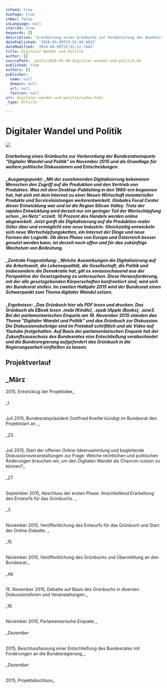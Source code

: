 ```yaml
---
inFeed: true
hasPage: true
inNav: false
inLanguage: null
starred: true
keywords: []
description: 'Erarbeitung eines Grünbuchs zur Vorbereitung der Bundesratsenquete "Digitaler Wandel und Politik" im November 2015 und als Grundlage für weitere politische Diskussionen und Entscheidungen.'
datePublished: '2016-04-09T23:52:44.482Z'
dateModified: '2016-04-09T23:52:12.744Z'
title: Digitaler Wandel und Politik
author: []
sourcePath: _posts/2016-04-09-digitaler-wandel-und-politik.md
published: true
authors: []
publisher:
  name: null
  domain: null
  url: null
  favicon: null
url: digitaler-wandel-und-politik/index.html
_type: Article

---
```

# Digitaler Wandel und Politik
![](https://imgflo.herokuapp.com/graph/vahj1ThiexotieMo/5fcbf968fe7de456c8594cce98c96ba9/passthrough.jpg?height=600&input=https%3A%2F%2Fthe-grid-user-content.s3-us-west-2.amazonaws.com%2F0c1b4cbf-d226-4239-9088-06701d128f63.jpg)

##### Erarbeitung eines Grünbuchs zur Vorbereitung der Bundesratsenquete "Digitaler Wandel und Politik" im November 2015 und als Grundlage für weitere politische Diskussionen und Entscheidungen.

##### _Ausgangspunkt: _Mit der zunehmenden Digitalisierung bekommen Menschen den Zugriff auf die Produktion und den Vertrieb von Produkten. Was mit dem Desktop‐Publishing in den 1980‐ern begonnen hat, hat sich mit dem Internet zu einer Neuen Wirtschaft immaterieller Produkte und Serviceleistungen weiterentwickelt. Globales Focal Center dieser Entwicklung war und ist die Region Silicon Valley. Trotz der rapiden Entwicklung wird derzeit nur ein geringer Teil der Wertschöpfung schon „im Netz" erzielt. 10 Prozent des Handels werden online abgewickelt. Jetzt greift die Digitalisierung auf die Produktion realer Güter über und ermöglicht eine neue Industrie. Gleichzeitig entwickeln sich neue Wertschöpfungsketten, ein Internet der Dinge und neue Formen der Logistik. Ob diese Phase von Europa und Österreich besser genutzt werden kann, ist derzeit noch offen und für das zukünftige Wachstum von Bedeutung. 

##### _Zentrale Fragestellung: _Welche Auswirkungen die Digitalisierung auf die Arbeitswelt, die Lebensqualität, die Gesellschaft, die Politik und insbesondere die Demokratie hat, gilt es vorausschauend aus der Perspektive der Gesetzgebung zu untersuchen. Diese Herausforderung, mit der alle gesetzgebenden Körperschaften konfrontiert sind, wird sich der Bundesrat stellen. Im zweiten Halbjahr 2015 wird der Bundesrat einen Schwerpunkt zum Thema digitaler Wandel setzen. 

##### _Ergebnisse: _Das Grünbuch hier als PDF lesen und drucken. Das Grünbuch als EBook lesen .mobi (Kindle), .epub (Apple iBooks), .azw3\. Bei der parlamentarischen Enquete am 18\. November 2015 standen das Thema "Digitaler Wandel und Politik" und das Grünbuch zur Diskussion. Die Diskussionsbeiträge sind im Protokoll schriftlich und als Video auf Youtube festgehalten. Auf Basis der parlamentarischen Enquete hat der Zukunftsausschuss des Bundesrates eine Entschließung verabschiedet und die Bundesregierung aufgefordert das Grünbuch in die Regierungsarbeit einfließen zu lassen.

## Projektverlauf

## _März
2015, Entwicklug der Projektidee_

###### _1\.
Juli 2015, Bundesratspräsident
Gottfried Kneifel kündigt im Bundesrat den Projektstart an. _

###### _23\.
Juli 2015, Start der offenen Online-Ideensammlung und begleitende
Diskussionsveranstaltungen zur Frage: Welche rechtlichen und politischen Änderungen
brauchen wir, um den Digitalen Wandel als Chancen nutzen zu können?_

###### _27\.
September 2015, Abschluss der ersten Phase. Anschließend
Erarbeitung des Entwurfs für das Grünbuchs. _

###### _3\.
November 2015, Veröffentlichung des Entwurfs für das Grünbuch
und Start der Online-Debatte. _

###### _15\.
November 2015, Veröffentlichung des Grünbuchs und Übermittlung
an den Bundesrat._

###### _Ab
15\. November 2015, Debatte auf Basis des Grünbuchs in diversen Diskussionsforen
und Veranstaltungen._

###### _18\.
November 2015, Parlamentarische Enquete _

###### _Dezember
2015, Beschlussfassung einer Entschließung des Bundesrates mit
Forderungen an die Bundesregierung._

###### _Dezember
2015, Projektabschluss_

[][0]

[0]: http://www.besserentscheiden.at/#!digitaler-wandel-und-politik/s5tlb